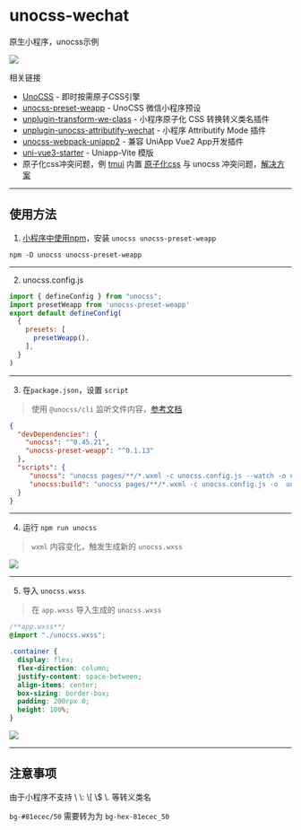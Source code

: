 # unocss-wechat

原生小程序，unocss示例

![](https://fastly.jsdelivr.net/gh/MellowCo/image-host/2022/202209141354363.gif)


相关链接
* [UnoCSS](https://github.com/unocss/unocss) - 即时按需原子CSS引擎
* [unocss-preset-weapp](https://github.com/MellowCo/unocss-preset-weapp) - UnoCSS 微信小程序预设
* [unplugin-transform-we-class](https://github.com/MellowCo/unplugin-transform-we-class) - 小程序原子化 CSS 转换转义类名插件
* [unplugin-unocss-attributify-wechat](https://github.com/MellowCo/unplugin-unocss-attributify-wechat) - 小程序 Attributify Mode 插件
* [unocss-webpack-uniapp2](https://github.com/MellowCo/unocss-webpack-uniapp2#unocss-webpack-uniapp2) - 兼容 UniApp Vue2 App开发插件
* [uni-vue3-starter](https://github.com/MellowCo/uni-vue3-starter) - Uniapp-Vite 模版
* 原子化css冲突问题，例 [tmui](https://tmui.design/) 内置 [原子化css](https://tmui.design/doc/CSSTool/css.html) 与 unocss 冲突问题，[解决方案](https://github.com/MellowCo/unplugin-unocss-attributify-wechat#%E5%8E%9F%E5%AD%90%E5%8C%96-css-%E5%86%B2%E7%AA%81%E9%97%AE%E9%A2%98)

---
## 使用方法
1. [小程序中使用npm](https://developers.weixin.qq.com/miniprogram/dev/devtools/npm.html)，安装 `unocss unocss-preset-weapp`

```shell
npm -D unocss unocss-preset-weapp
```

---
2. unocss.config.js
```js
import { defineConfig } from "unocss";
import presetWeapp from 'unocss-preset-weapp'
export default defineConfig(
  {
    presets: [
      presetWeapp(),
    ],
  }
)
```

---
3. 在`package.json`，设置 `script`
> 使用 `@unocss/cli` 监听文件内容，[参考文档](https://github.com/unocss/unocss/tree/main/packages/cli)
```json
{
  "devDependencies": {
    "unocss": "^0.45.21",
    "unocss-preset-weapp": "^0.1.13"
  },
  "scripts": {
     "unocss": "unocss pages/**/*.wxml -c unocss.config.js --watch -o unocss.wxss",
     "unocss:build": "unocss pages/**/*.wxml -c unocss.config.js -o  unocss.wxss"
  }
}
```


---
4. 运行 `npm run unocss`
> `wxml` 内容变化，触发生成新的 `unocss.wxss`

![](https://fastly.jsdelivr.net/gh/MellowCo/image-host/2022/202209141401533.png)


---
5. 导入 `unocss.wxss`
> 在 `app.wxss` 导入生成的 `unocss.wxss`

```css
/**app.wxss**/
@import "./unocss.wxss";

.container {
  display: flex;
  flex-direction: column;
  justify-content: space-between;
  align-items: center;
  box-sizing: border-box;
  padding: 200rpx 0;
  height: 100%;
}
```

![](https://fastly.jsdelivr.net/gh/MellowCo/image-host/2022/202209141354363.gif)

---

## 注意事项
由于小程序不支持 \\ \\: \\[ \\$ \\. 等转义类名

`bg-#81ecec/50` 需要转为为 `bg-hex-81ecec_50`
